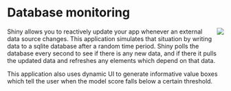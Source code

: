 # Database monitoring

<a href='https://connect.posit.cloud/publish?framework=shiny&sourceRepositoryURL=https%3A%2F%2Fgithub.com%2Fposit-dev%2Fpy-shiny-templates&sourceRef=main&sourceRefType=branch&primaryFile=monitor-database%2Fapp-core.py&pythonVersion=3.11'><img src='https://cdn.connect.posit.cloud/assets/deploy-to-connect-blue.svg' align="right" /></a>


Shiny allows you to reactively update your app whenever an external data source changes.
This application simulates that situation by writing data to a sqlite database after a random time period.
Shiny polls the database every second to see if there is any new data, and if there it pulls the updated data and refreshes any elements which depend on that data.

This application also uses dynamic UI to generate informative value boxes which tell the user when the model score falls below a certain threshold.
